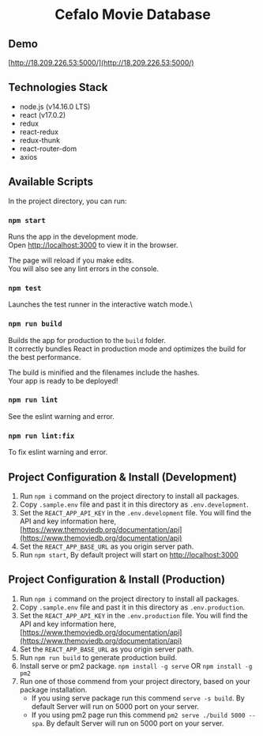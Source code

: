 <h1 align='center'>
    Cefalo Movie Database
</h1>


## Demo
[http://18.209.226.53:5000/](http://18.209.226.53:5000/)

## Technologies Stack

- node.js (v14.16.0 LTS)
- react (v17.0.2)
- redux
- react-redux
- redux-thunk
- react-router-dom
- axios

## Available Scripts

In the project directory, you can run:

### `npm start`

Runs the app in the development mode.\
Open [http://localhost:3000](http://localhost:3000) to view it in the browser.

The page will reload if you make edits.\
You will also see any lint errors in the console.

### `npm test`

Launches the test runner in the interactive watch mode.\

### `npm run build`

Builds the app for production to the `build` folder.\
It correctly bundles React in production mode and optimizes the build for the best performance.

The build is minified and the filenames include the hashes.\
Your app is ready to be deployed!

### `npm run lint`

See the eslint warning and error.

### `npm run lint:fix`

To fix eslint warning and error.


## Project Configuration & Install (Development)

1. Run `npm i` command on the project directory to install all packages.
2. Copy `.sample.env` file and past it in this directory as `.env.development`.
3. Set the `REACT_APP_API_KEY` in the `.env.development` file. You will find the API and key information here, [https://www.themoviedb.org/documentation/api](https://www.themoviedb.org/documentation/api)
4. Set the `REACT_APP_BASE_URL` as you origin server path.
5. Run `npm start`, By default project will start on [http://localhost:3000](http://localhost:3000) 

## Project Configuration & Install (Production)

1. Run `npm i` command on the project directory to install all packages.
2. Copy `.sample.env` file and past it in this directory as `.env.production`.
3. Set the `REACT_APP_API_KEY` in the `.env.production` file. You will find the API and key information here, [https://www.themoviedb.org/documentation/api](https://www.themoviedb.org/documentation/api) 
4. Set the `REACT_APP_BASE_URL` as you origin server path.
5. Run `npm run build` to generate production build.
5. Install serve or pm2 package. `npm install -g serve` OR `npm install -g pm2`
6. Run one of those commend from your project directory, based on your package installation.
    - If you using serve package run this commend `serve -s build`. By default Server will run on 5000 port on your server.
    - If you using pm2 page run this commend `pm2 serve ./build 5000 --spa`. By default Server will run on 5000 port on your server.




